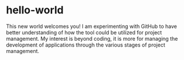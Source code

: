 # hello-world
This new world welcomes you!
I am experimenting with GitHub to have better understanding of how the tool could be utilized for project management. My interest is beyond coding, it is more for managing the development of applications through the various stages of project management.
